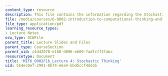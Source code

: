 ```yaml
---
content_type: resource
description: This file contains the information regarding the Stochastic Thinking.
file: /media/courses/6-0002-introduction-to-computational-thinking-and-data-science-fall-2016/5b4ec0ef29910b74e6a4bbd5ccf4dda5_MIT6_0002F16_lec4.pdf
file_type: application/pdf
learning_resource_types:
- Lecture Notes
ocw_type: OCWFile
parent_title: Lecture Slides and Files
parent_type: CourseSection
parent_uid: c4d42078-e168-d096-eb09-fadfcff2fabc
resourcetype: Document
title: 'MIT6_0002F16_Lecture 4: Stochastic Thinking'
uid: 5b4ec0ef-2991-0b74-e6a4-bbd5ccf4dda5
---
```

